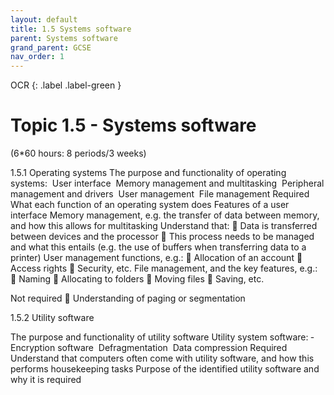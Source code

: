 ```yaml
---
layout: default
title: 1.5 Systems software
parent: Systems software
grand_parent: GCSE
nav_order: 1
---
```

OCR
{: .label .label-green }

# Topic 1.5 - Systems software

(6*60 hours: 8 periods/3 weeks)

1.5.1 Operating systems
The purpose and functionality of operating systems:
­	User interface
­	Memory management and multitasking
­	Peripheral management and drivers
­	User management
­	File management
Required
What each function of an operating system does
Features of a user interface
Memory management, e.g. the transfer of data between memory, and how this allows for multitasking
Understand that:
	Data is transferred between devices and the processor
	This process needs to be managed and what this entails (e.g. the use of buffers when transferring data to a printer)
User management functions, e.g.:
	Allocation of an account
	Access rights
	Security, etc.
File management, and the key features, e.g.:
	Naming
	Allocating to folders
	Moving files
	Saving, etc.

Not required
	Understanding of paging or segmentation

1.5.2 Utility software

The purpose and functionality of utility software
Utility system software:
­	Encryption software
­	Defragmentation
­	Data compression
Required
Understand that computers often come with utility software, and how this performs housekeeping tasks
Purpose of the identified utility software and why it is required
